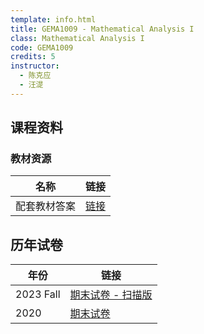 ```yaml
---
template: info.html
title: GEMA1009 - Mathematical Analysis I
class: Mathematical Analysis I
code: GEMA1009
credits: 5
instructor: 
  - 陈克应
  - 汪湜
---
```


## 课程资料

### 教材资源

| 名称 | 链接 |
| --- | --- |
| 配套教材答案 | [链接](./GEMA1009/数学分析(I)部分习题答案（无第六章）.pdf) |

## 历年试卷


| 年份 | 链接 |
| --- | --- |
| 2023 Fall | [期末试卷 - 扫描版](./GEMA1009/2023Fall-final-scanned.pdf.pdf) |
| 2020 | [期末试卷](./GEMA1009/2020Fall-final.pdf) |